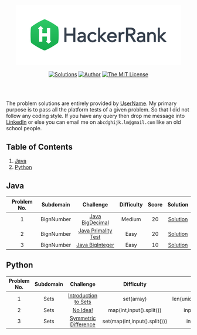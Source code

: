<div align="center"><a href="https://www.hackerrank.com/username" target="_blank"><img src="HackerRank%20Logo.png" width="450" height="auto"></a>

[![Solutions](https://img.shields.io/badge/solutions-6-green.svg?style=flat-square)](https://github.com/cyberpunk4/HackerRank#table-of-contents) [![Author](https://img.shields.io/badge/author-username-brightgreen.svg?style=flat-square)](https://www.hackerrank.com/gorogo106) [![The MIT License](https://img.shields.io/badge/license-MIT-orange.svg?style=flat-square)](/LICENSE)</div><br/><br/>

The problem solutions are entirely provided by [UserName](https://www.hackerrank.com/gorogo106). My primary purpose is to pass all the platform tests of a given problem. So that I did not follow any coding style. If you have any query then drop me message into [LinkedIn](url) or else you can email me on `abcdghijk.lm@gmail.com` like an old school people.
## Table of Contents
1. [Java](#java)
2. [Python](#python)
## Java
|Problem No.|Subdomain|Challenge|Difficulty|Score|Solution|
|:-:|:-:|:-:|:-:|:-:|:-:|
|1|BignNumber|[Java BigDecimal](https://www.hackerrank.com/challenges/java-bigdecimal)|Medium|20|[Solution](Java/01.%20BignNumber/01.%20Java%20BigDecimal/Solution.java)|
|2|BignNumber|[Java Primality Test](https://www.hackerrank.com/challenges/java-primality-test)|Easy|20|[Solution](Java/01.%20BignNumber/02.%20Java%20Primality%20Test/Solution.java)|
|3|BignNumber|[Java BigInteger](https://www.hackerrank.com/challenges/java-biginteger)|Easy|10|[Solution](Java/01.%20BignNumber/03.%20Java%20BigInteger/Solution.java)|
## Python
|Problem No.|Subdomain|Challenge|Difficulty|Score|Solution|
|:-:|:-:|:-:|:-:|:-:|:-:|
|1|Sets|[Introduction to Sets](average(array):)|set(array)|len(unique_elements))|[Solution](Python/01.%20Sets/01.%20Introduction%20to%20Sets/Solution.py)|
|2|Sets|[No Idea!](b)|map(int,input().split())|input().split()|[Solution](Python/01.%20Sets/02.%20No%20Idea!/Solution.py)|
|3|Sets|[Symmetric Difference](int(input()))|set(map(int,input().split()))|int(input())|[Solution](Python/01.%20Sets/03.%20Symmetric%20Difference/Solution.py)|
